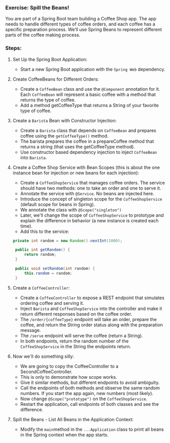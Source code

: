 ### Exercise: Spill the Beans!

You are part of a Spring Boot team building a Coffee Shop app. The app needs to handle different types of coffee orders, and each coffee has a specific preparation process. We’ll use Spring Beans to represent different parts of the coffee making process.

### Steps:

1. Set Up the Spring Boot Application:
    - Start a new Spring Boot application with the `Spring Web` dependency.

2. Create CoffeeBeans for Different Orders:
    - Create a `CoffeeBean` class and use the `@Component` annotation for it. Each `CoffeeBean` will represent a basic coffee with a method that returns the type of coffee.
    - Add a method getCoffeeType that returns a String of your favorite type of coffee.

3. Create a `Barista` Bean with Constructor Injection:
    - Create a `Barista` class that depends on `CoffeeBean` and prepares coffee using the `getCoffeeType()` method.
    - The barista prepares the coffee in a prepareCoffee method that returns a string (that uses the getCoffeeType method).
    - Use constructor based dependency injection to inject `CoffeeBean` into `Barista`.

4. Create a Coffee Shop Service with Bean Scopes (this is about the one instance bean for injection or new beans for each injection):
    - Create a `CoffeeShopService` that manages coffee orders. The service should have two methods: one to take an order and one to serve it.
    - Annotate the service with `@Service`. No beans are injected here.
    - Introduce the concept of singleton scope for the `CoffeeShopService` (default scope for beans in Spring).
    - We annotate the class with `@Scope("singleton")` 
    - Later, we'll change the scope of `CoffeeShopService` to prototype and explain the difference in behavior (a new instance is created each time). 
    - Add this to the service:
   ```java
   private int random = new Random().nextInt(1000);

    public int getRandom() {
        return random;
    }

    public void setRandom(int random) {
        this.random = random;
    }
   ```
5. Create a `CoffeeController`:
    - Create a `CoffeeController` to expose a REST endpoint that simulates ordering coffee and serving it.
    - Inject `Barista` and `CoffeeShopService` into the controller and make it return different responses based on the coffee order.
    - The `/order/{coffeeType}` endpoint will take an order, prepare the coffee, and return the String order status along with the preparation message.
    - The `/serve` endpoint will serve the coffee (return a String).
    - In both endpoints, return the random number of the `CoffeeShopService` in the String the endpoints return.

6. Now we'll do something silly:
    - We are going to copy the CoffeeController to a SecondCoffeeController.
    - This is only to demonstrate how scope works.
    - Give it similar methods, but different endpoints to avoid ambiguity.
    - Call the endpoints of both methods and observe the same random numbers. If you start the app again, new numbers (most likely).
    - Now change `@Scope("prototype")` on the `CoffeeShopService`.
    - Restart the application, call endpoints of both classes and see the difference.

7. Spill the Beans - List All Beans in the Application Context:
    - Modify the `main`method in the `...Application` class to print all beans in the Spring context when the app starts. 

    